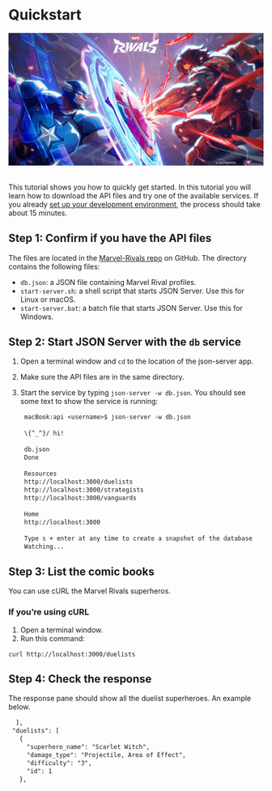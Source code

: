 # Quickstart

![alt text](../media/Cover_7.png)

<br>This tutorial shows you how to quickly get started. In this tutorial you will learn how to download the API files and try one of the available services. If you already [set up your development environment](/docs/tutorials/dev-env.md), the process should take about 15 minutes.

## Step 1: Confirm if you have the API files
The files are located in the [Marvel-Rivals repo](https://github.com/Davejurgens/marvel-rivals-repo) on 
GitHub. The 
directory contains the following files:

- `db.json`: a JSON file containing Marvel Rival profiles.
- `start-server.sh`: a shell script that starts JSON Server. Use this for Linux or macOS.
- `start-server.bat`: a batch file that starts JSON Server. Use this for Windows.

## Step 2: Start JSON Server with the `db` service
1. Open a terminal window and `cd` to the location of the json-server app.
2. Make sure the API files are in the same directory.
3. Start the service by typing `json-server -w db.json`. You should see some text to show the service is running:

    ```
     macBook:api <username>$ json-server -w db.json

     \{^_^}/ hi!

     db.json
     Done

     Resources
     http://localhost:3000/duelists
     http://localhost:3000/strategists
     http://localhost:3000/vanguards

     Home
     http://localhost:3000

     Type s + enter at any time to create a snapshot of the database
     Watching...
    ```

## Step 3: List the comic books
You can use cURL the Marvel Rivals superheros.

### If you’re using cURL
1. Open a terminal window.
2. Run this command:
```
curl http://localhost:3000/duelists
```

## Step 4: Check the response
The response pane should show all the duelist superheroes. An example below. 
 ```
   ],
  "duelists": [
    {
      "superhero_name": "Scarlet Witch",
      "damage_type": "Projectile, Area of Effect",
      "difficulty": "3",
      "id": 1
    },


